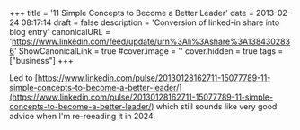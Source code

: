 +++
title = '11 Simple Concepts to Become a Better Leader'
date = 2013-02-24 08:17:14
draft = false
description = 'Conversion of linked-in share into blog entry'
canonicalURL = 'https://www.linkedin.com/feed/update/urn%3Ali%3Ashare%3A1384302836'
ShowCanonicalLink = true
#cover.image = ''
cover.hidden = true
tags = ["business"]
+++

Led to
[https://www.linkedin.com/pulse/20130128162711-15077789-11-simple-concepts-to-become-a-better-leader/](https://www.linkedin.com/pulse/20130128162711-15077789-11-simple-concepts-to-become-a-better-leader/)
which still sounds like very good advice when I'm re-reeading it in 2024.
